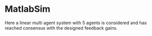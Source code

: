 # MatlabSim
Here a linear multi agent system with 5 agents is considered and has reached consensus with the designed feedback gains. 
